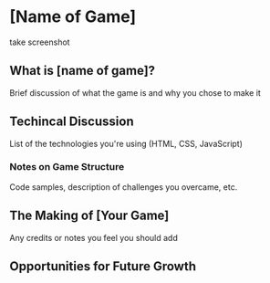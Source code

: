 # [Name of Game]

take screenshot

## What is [name of game]?

Brief discussion of what the game is and why you chose to make it

## Techincal Discussion

List of the technologies you're using (HTML, CSS, JavaScript)

### Notes on Game Structure

Code samples, description of challenges you overcame, etc.

## The Making of [Your Game]

Any credits or notes you feel you should add

## Opportunities for Future Growth

